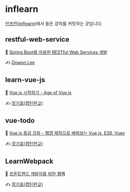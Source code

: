 # inflearn
[인프런(inflearn)](https://www.inflearn.com/)에서 들은 강의를 커밋하는 곳입니다.

## restful-web-service
:closed_book: [Spring Boot를 이용한 RESTful Web Services 개발](https://www.inflearn.com/course/spring-boot-restful-web-services/dashboard)

:writing_hand: [Dowon Lee](https://www.inflearn.com/users/@kenneth)

## learn-vue-js
:closed_book: [Vue.js 시작하기 - Age of Vue.js](https://www.inflearn.com/course/Age-of-Vuejs/dashboard)

:writing_hand: [장기효(캡틴판교)](https://www.inflearn.com/users/@captain)

## vue-todo
:closed_book: [Vue.js 중급 강좌 - 웹앱 제작으로 배워보는 Vue.js, ES6, Vuex](https://www.inflearn.com/course/vue-pwa-vue-js-%EC%A4%91%EA%B8%89/dashboard)

:writing_hand: [장기효(캡틴판교)](https://www.inflearn.com/users/@captain)

## LearnWebpack
:closed_book: [프론트엔드 개발자를 위한 웹팩](https://www.inflearn.com/course/%ED%94%84%EB%9F%B0%ED%8A%B8%EC%97%94%EB%93%9C-%EC%9B%B9%ED%8C%A9/dashboard)

:writing_hand: [장기효(캡틴판교)](https://www.inflearn.com/users/@captain)